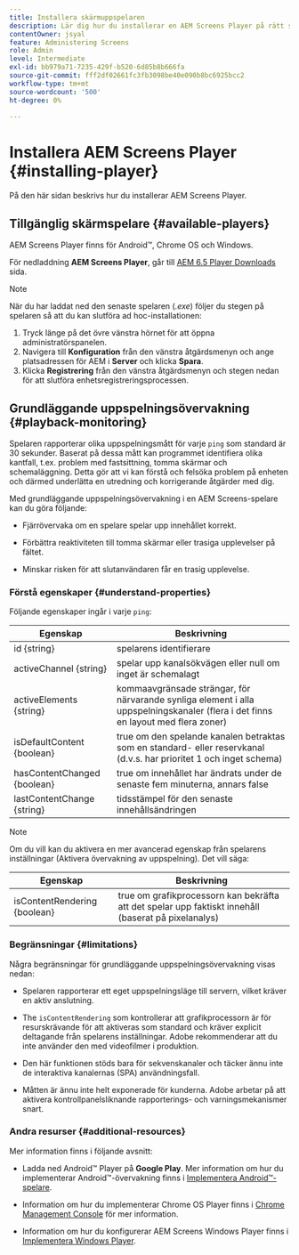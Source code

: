 ```yaml
---
title: Installera skärmuppspelaren
description: Lär dig hur du installerar en AEM Screens Player på rätt sätt.
contentOwner: jsyal
feature: Administering Screens
role: Admin
level: Intermediate
exl-id: bb979a71-7235-429f-b520-6d85b8b666fa
source-git-commit: fff2df02661fc3fb3098be40e090b8bc6925bcc2
workflow-type: tm+mt
source-wordcount: '500'
ht-degree: 0%

---
```


# Installera AEM Screens Player {#installing-player}

På den här sidan beskrivs hur du installerar AEM Screens Player.

## Tillgänglig skärmspelare {#available-players}

AEM Screens Player finns för Android™, Chrome OS och Windows.

För nedladdning **AEM Screens Player**, går till [AEM 6.5 Player Downloads](https://download.macromedia.com/screens/) sida.

>[!NOTE]
>
>När du har laddat ned den senaste spelaren (*.exe*) följer du stegen på spelaren så att du kan slutföra ad hoc-installationen:
>
>1. Tryck länge på det övre vänstra hörnet för att öppna administratörspanelen.
>1. Navigera till **Konfiguration** från den vänstra åtgärdsmenyn och ange platsadressen för AEM i **Server** och klicka **Spara**.
>1. Klicka **Registrering** från den vänstra åtgärdsmenyn och stegen nedan för att slutföra enhetsregistreringsprocessen.

## Grundläggande uppspelningsövervakning {#playback-monitoring}

Spelaren rapporterar olika uppspelningsmått för varje `ping` som standard är 30 sekunder. Baserat på dessa mått kan programmet identifiera olika kantfall, t.ex. problem med fastsittning, tomma skärmar och schemaläggning. Detta gör att vi kan förstå och felsöka problem på enheten och därmed underlätta en utredning och korrigerande åtgärder med dig.

Med grundläggande uppspelningsövervakning i en AEM Screens-spelare kan du göra följande:

* Fjärrövervaka om en spelare spelar upp innehållet korrekt.

* Förbättra reaktiviteten till tomma skärmar eller trasiga upplevelser på fältet.

* Minskar risken för att slutanvändaren får en trasig upplevelse.

### Förstå egenskaper {#understand-properties}

Följande egenskaper ingår i varje `ping`:

| Egenskap | Beskrivning |
|---|---|
| id {string} | spelarens identifierare |
| activeChannel {string} | spelar upp kanalsökvägen eller null om inget är schemalagt |
| activeElements {string} | kommaavgränsade strängar, för närvarande synliga element i alla uppspelningskanaler (flera i det finns en layout med flera zoner) |
| isDefaultContent {boolean} | true om den spelande kanalen betraktas som en standard- eller reservkanal (d.v.s. har prioritet 1 och inget schema) |
| hasContentChanged {boolean} | true om innehållet har ändrats under de senaste fem minuterna, annars false |
| lastContentChange {string} | tidsstämpel för den senaste innehållsändringen |

>[!NOTE]
>Om du vill kan du aktivera en mer avancerad egenskap från spelarens inställningar (Aktivera övervakning av uppspelning). Det vill säga:
>
>| Egenskap | Beskrivning |
>|---|---|
>| isContentRendering {boolean} | true om grafikprocessorn kan bekräfta att det spelar upp faktiskt innehåll (baserat på pixelanalys) |

### Begränsningar {#limitations}

Några begränsningar för grundläggande uppspelningsövervakning visas nedan:

* Spelaren rapporterar ett eget uppspelningsläge till servern, vilket kräver en aktiv anslutning.

* The `isContentRendering` som kontrollerar att grafikprocessorn är för resurskrävande för att aktiveras som standard och kräver explicit deltagande från spelarens inställningar. Adobe rekommenderar att du inte använder den med videofilmer i produktion.

* Den här funktionen stöds bara för sekvenskanaler och täcker ännu inte de interaktiva kanalernas (SPA) användningsfall.

* Måtten är ännu inte helt exponerade för kunderna. Adobe arbetar på att aktivera kontrollpanelsliknande rapporterings- och varningsmekanismer snart.

### Andra resurser {#additional-resources}

Mer information finns i följande avsnitt:

* Ladda ned Android™ Player på **Google Play**. Mer information om hur du implementerar Android™-övervakning finns i [Implementera Android™-spelare](implementing-android-player.md).

* Information om hur du implementerar Chrome OS Player finns i [Chrome Management Console](implementing-chrome-os-player.md) för mer information.

* Information om hur du konfigurerar AEM Screens Windows Player finns i [Implementera Windows Player](implementing-windows-player.md).
